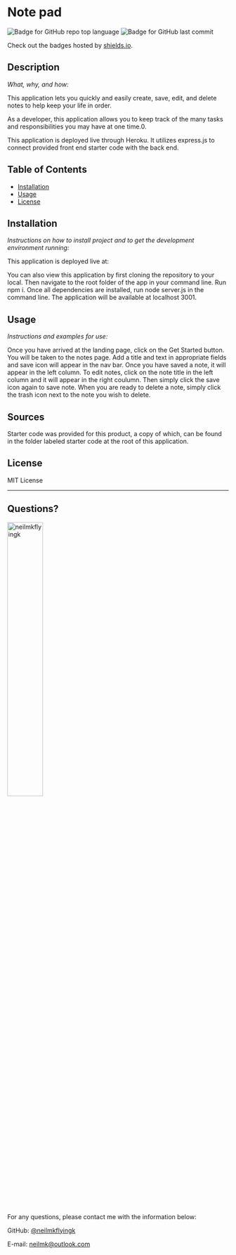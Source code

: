 # Note pad

  ![Badge for GitHub repo top language](https://img.shields.io/github/languages/top/neilmkflyingk/take-a-little-note?style=flat&logo=appveyor) ![Badge for GitHub last commit](https://img.shields.io/github/last-commit/neilmkflyingk/take-a-little-note?style=flat&logo=appveyor)
  
  Check out the badges hosted by [shields.io](https://shields.io/).
  
  
  ## Description 
  
  *What, why, and how:* 
  
  This application lets you quickly and easily create, save, edit, and delete notes to help keep your life in order.
  
  As a developer, this application allows you to keep track of the many tasks and responsibilities you may have at one time.0.  
  
  This application is deployed live through Heroku. It utilizes express.js to connect provided front end starter code with the back end.

  ## Table of Contents
  * [Installation](#installation)
  * [Usage](#usage)
  * [License](#license)
  
  ## Installation
  
  *Instructions on how to install project and to get the development environment running:*
  
  This application is deployed live at: 

  You can also view this application by first cloning the repository to your local. Then navigate to the root folder of the app in your command line. Run npm i. Once all dependencies are installed, run node server.js in the command line. The application will be available at localhost 3001.
  
  ## Usage 
  
  *Instructions and examples for use:*
  
  Once you have arrived at the landing page, click on the Get Started button. You will be taken to the notes page. Add a title and text in appropriate fields and save icon will appear in the nav bar. Once you have saved a note, it will appear in the left column. To edit notes, click on the note title in the left column and it will appear in the right coulumn. Then simply click the save icon again to save note. When you are ready to delete a note, simply click the trash icon next to the note you wish to delete.
  
  ## Sources

  Starter code was provided for this product, a copy of which, can be found in the folder labeled starter code at the root of this application.

  ## License
  
  MIT License
  
  ---
  
  ## Questions?

  <img src="https://avatars.githubusercontent.com/u/126199320?v=4" alt="neilmkflyingk" width="40%" />
  
  For any questions, please contact me with the information below:
 
  GitHub: [@neilmkflyingk](https://api.github.com/users/neilmkflyingk)

  E-mail: neilmk@outlook.com